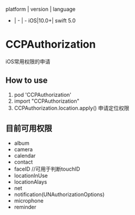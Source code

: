 
platform | version | language 
- | - | -
iOS|10.0+| swift 5.0

# CCPAuthorization
iOS常用权限的申请
## How to use
1. pod 'CCPAuthorization'
2. import "CCPAuthorization"
3. CCPAuthorization.location.apply() 申请定位权限
## 目前可用权限
* album
* camera
* calendar
* contact
* faceID //可用于判断touchID
* locationInUse
* locationAlays
* net
* notification(UNAuthorizationOptions)
* microphone
* reminder

